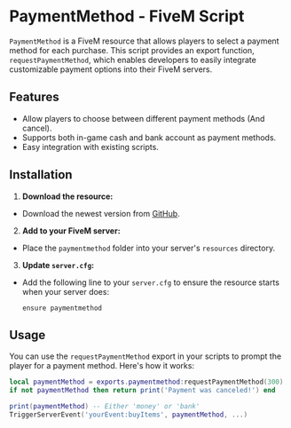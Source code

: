 # PaymentMethod - FiveM Script

`PaymentMethod` is a FiveM resource that allows players to select a payment method for each purchase. This script provides an export function, `requestPaymentMethod`, which enables developers to easily integrate customizable payment options into their FiveM servers.

## Features

- Allow players to choose between different payment methods (And cancel).
- Supports both in-game cash and bank account as payment methods.
- Easy integration with existing scripts.

## Installation

1. **Download the resource:**

- Download the newest version from [GitHub](https://github.com/Mirrrrrow/paymentmethod).

2. **Add to your FiveM server:**

- Place the `paymentmethod` folder into your server's `resources` directory.

3. **Update `server.cfg`:**

- Add the following line to your `server.cfg` to ensure the resource starts when your server does:
  ```plaintext
  ensure paymentmethod
  ```

## Usage

You can use the `requestPaymentMethod` export in your scripts to prompt the player for a payment method. Here's how it works:

```lua
local paymentMethod = exports.paymentmethod:requestPaymentMethod(300)
if not paymentMethod then return print('Payment was canceled!') end

print(paymentMethod) -- Either 'money' or 'bank'
TriggerServerEvent('yourEvent:buyItems', paymentMethod, ...)
```
